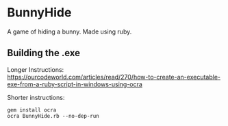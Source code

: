 # BunnyHide
A game of hiding a bunny.
Made using ruby.

## Building the .exe
Longer Instructions:  
https://ourcodeworld.com/articles/read/270/how-to-create-an-executable-exe-from-a-ruby-script-in-windows-using-ocra

Shorter instructions:
```
gem install ocra
ocra BunnyHide.rb --no-dep-run
```